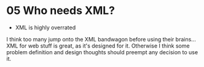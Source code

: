 # 05 Who needs XML?

- XML is highly overrated

I think too many jump onto the XML bandwagon before using their brains... XML for web stuff is great, as it's designed for it. Otherwise I think some problem definition and design thoughts should preempt any decision to use it.
